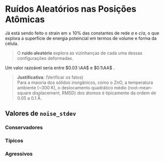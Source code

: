 # Ruídos Aleatórios nas Posições Atômicas  

Já está sendo feito o strain em $\pm$ 10% das constantes de rede $a$ e $c/a$, o que explora a superfície de energia poteincial em termos de volume e forma da célula. 

> O __ruído aleatório__ explora as vizinhanças de cada uma dessas configurações deformadas.  

Um valor razoável seria entre  $0.03 \AA$ e $0.1\AA$ .
> __Justificativa__: (Verificar os fatos)  
     Para a maioria dos sólidos inorgânicos, como o ZnO, a temperatura ambiente (~300 K), o deslocamento quadrático médio (root-mean-square displacement, RMSD) dos átomos é tipicamente da ordem de 0.05 a 0.1 Å.

 

## Valores de `noise_stdev`

### Conservadores


### Típicos 


###  Agressivos

